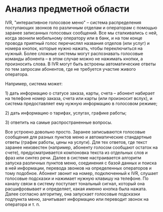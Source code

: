 # Анализ предметной области

IVR, "интерактивное голосовое меню" – система распределения поступающих звонков по различным отделам и операторам с помощью заранее записанных
голосовых сообщений. Все мы сталкивались с ней, когда звонили мобильному оператору или в банк, и на том конце провода приятный голос перечислял названия
отделов (или услуг) и номера кнопок, которые нужно нажать, чтобы переключиться на нужный. Более сложные системы могут распознавать голосовые команды
абонента – в этом случае можно не нажимать кнопки, а произносить слова. В IVR могут быть встроены автоматические ответы по тем запросам абонентов, где не
требуется участие живого оператора.

Например, система может:

1\) дать информацию о статусе заказа, карты, счета – абонент набирает на телефоне номер заказа, счета или карты (или произносит вслух), и система предоставляет ему нужную информацию в голосовом режиме;

2\) дать информацию о тарифах, услугах, графике работы;

3\) ответить на самые распространенные вопросы.

Все устроено довольно просто. Заранее записываются голосовые сообщения для
разных пунктов меню и автоматические стандартные ответы (график работы, цены
на услуги). Для тех ответов, где текст заранее неизвестен (например, абоненту
голосом сообщают остаток на счете), предусматривается компоновка текста из
отдельных слов и фраз или синтез речи.
Далее в системе настраивается алгоритм
запуска различных пунктов меню, соединения с базой данных и поиска в ней
информации, перевода звонков на определенных операторов и тому подобное.
Абонент звонит на номер, подключенный к IVR, слушает голосовые подсказки и
нажимает нужную клавишу на телефоне. По каналу связи в систему поступает
тональный сигнал, который она расшифровывает и определяет, какая именно
кнопка была нажата. Далее согласно алгоритму, она запускает голосовые подсказки
подпункта меню, зачитывает информацию или переводит звонок на оператора и т.
п.
